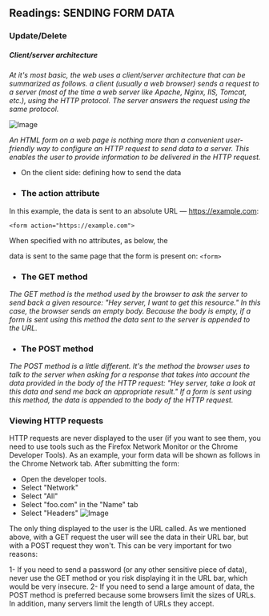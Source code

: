 ## Readings: SENDING FORM DATA

### Update/Delete

##### Client/server architecture
*At it's most basic, the web uses a client/server architecture that can be summarized as follows. a client (usually a web browser) sends a request to a server (most of the time a web server like Apache, Nginx, IIS, Tomcat, etc.), using the HTTP protocol. The server answers the request using the same protocol.*

![Image](https://media.prod.mdn.mozit.cloud/attachments/2012/11/20/4291/c1a4a06f1fd9ed42ec5b06e814dd3111/client-server.png)

*An HTML form on a web page is nothing more than a convenient user-friendly way to configure an HTTP request to send data to a server. This enables the user to provide information to be delivered in the HTTP request.*

- On the client side: defining how to send the data

- ### The action attribute
In this example, the data is sent to an absolute URL — https://example.com:

`<form action="https://example.com">`

When specified with no attributes, as below, the <form> data is sent to the same page that the form is present on:
`<form>`

- ### The GET method

*The GET method is the method used by the browser to ask the server to send back a given resource: "Hey server, I want to get this resource." In this case, the browser sends an empty body. Because the body is empty, if a form is sent using this method the data sent to the server is appended to the URL.*

- ### The POST method

*The POST method is a little different. It's the method the browser uses to talk to the server when asking for a response that takes into account the data provided in the body of the HTTP request: "Hey server, take a look at this data and send me back an appropriate result." If a form is sent using this method, the data is appended to the body of the HTTP request.*

### Viewing HTTP requests
HTTP requests are never displayed to the user (if you want to see them, you need to use tools such as the Firefox Network Monitor or the Chrome Developer Tools). As an example, your form data will be shown as follows in the Chrome Network tab. After submitting the form:

- Open the developer tools.
- Select "Network"
- Select "All"
- Select "foo.com" in the "Name" tab
- Select "Headers"
![Image](https://media.prod.mdn.mozit.cloud/attachments/2017/02/21/14691/f48a61b59378dc6d2369ba2241036a36/network-monitor.png)

The only thing displayed to the user is the URL called. As we mentioned above, with a GET request the user will see the data in their URL bar, but with a POST request they won't. This can be very important for two reasons:

1- If you need to send a password (or any other sensitive piece of data), never use the GET method or you risk displaying it in the URL bar, which would be very insecure.
2- If you need to send a large amount of data, the POST method is preferred because some browsers limit the sizes of URLs. In addition, many servers limit the length of URLs they accept.